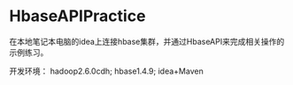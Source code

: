 # HbaseAPIPractice
在本地笔记本电脑的idea上连接hbase集群，并通过HbaseAPI来完成相关操作的示例练习。

开发环境：
hadoop2.6.0cdh;
hbase1.4.9;
idea+Maven

